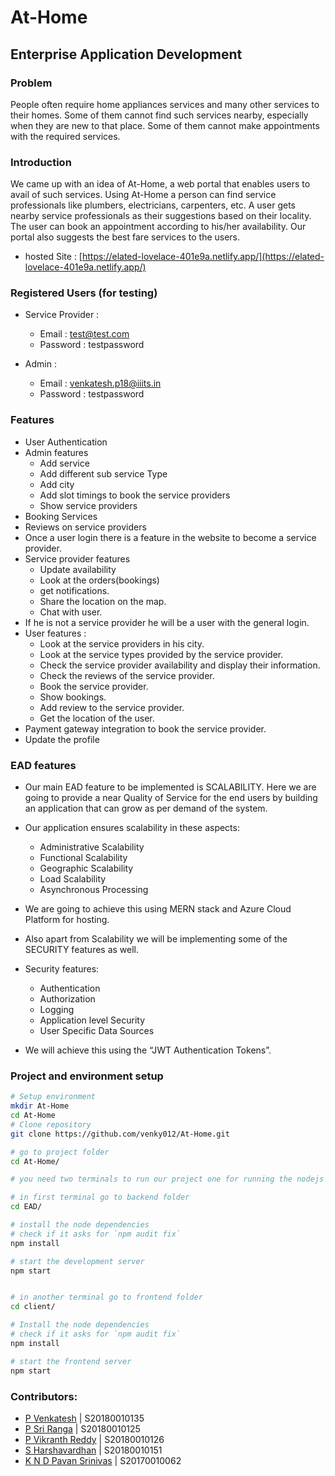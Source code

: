 # At-Home
## Enterprise Application Development
### Problem
People often require home appliances services and many other services to their homes. Some of them cannot find such services nearby, especially when they are new to that place. Some of them cannot make appointments with the required services. 

### Introduction
We came up with an idea of At-Home, a web portal that enables users to avail of such services. Using At-Home a person can find service professionals like plumbers, electricians, carpenters, etc. A user gets nearby service professionals as their suggestions based on their locality. The user can book an appointment according to his/her availability. Our portal also suggests the best fare services to the users.

- hosted Site : [https://elated-lovelace-401e9a.netlify.app/](https://elated-lovelace-401e9a.netlify.app/)

### Registered Users (for testing)

- Service Provider :
  - Email : test@test.com
  - Password : testpassword

- Admin :
  - Email : venkatesh.p18@iiits.in
  - Password : testpassword

### Features
- User Authentication
- Admin features
  - Add service
  - Add different sub service Type
  - Add city
  - Add slot timings to book the service providers
  - Show service providers
- Booking Services
- Reviews on service providers
- Once a user login there is a feature in the website to become a service provider.
- Service provider features
  - Update availability
  - Look at the orders(bookings)
  - get notifications.
  - Share the location on the map.
  - Chat with user.
- If he is not a service provider he will be a user with the general login.
- User features :
  - Look at the service providers in his city.
  - Look at the service types provided by the service provider.
  - Check the service provider availability and display their information.
  - Check the reviews of the service provider.
  - Book the service provider.
  - Show bookings.
  - Add review to the service provider.
  - Get the location of the user.
- Payment gateway integration to book the service provider.
- Update the profile

### EAD features
- Our main EAD feature to be implemented is SCALABILITY. Here we are going to provide a near Quality of Service for the end users by building an application that can grow as per demand of the system. 
- Our application ensures scalability in these aspects:
  - Administrative Scalability
  - Functional Scalability
  - Geographic Scalability
  - Load Scalability
  - Asynchronous Processing
- We are going to achieve this using MERN stack and Azure Cloud Platform for hosting.

- Also apart from Scalability we will be implementing some of the SECURITY features as well.
- Security features:
  - Authentication
  - Authorization
  - Logging
  - Application level Security
  - User Specific Data Sources
- We will achieve this using the “JWT Authentication Tokens”.

### Project and environment setup
```bash
# Setup environment
mkdir At-Home
cd At-Home
# Clone repository
git clone https://github.com/venky012/At-Home.git

# go to project folder
cd At-Home/

# you need two terminals to run our project one for running the nodejs server and other for running reactjs server

# in first terminal go to backend folder 
cd EAD/

# install the node dependencies
# check if it asks for `npm audit fix`
npm install

# start the development server
npm start


# in another terminal go to frontend folder
cd client/

# Install the node dependencies 
# check if it asks for `npm audit fix`
npm install  

# start the frontend server
npm start
```

### Contributors:
- [P Venkatesh](https://github.com/venky012) | S20180010135
- [P Sri Ranga](https://github.com/Pabbisettysriranga) | S20180010125
- [P Vikranth Reddy](https://github.com/vikranthreddyp) | S20180010126
- [S Harshavardhan](https://github.com/harshavardan605) | S20180010151
- [K N D Pavan Srinivas](https://github.com/nivaskambhampati1998) | S20170010062
